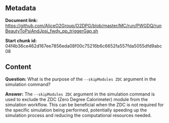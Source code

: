 ## Metadata

**Document link:** https://github.com/AliceO2Group/O2DPG/blob/master/MC/run/PWGDQ/runBeautyToPsiAndJpsi_fwdy_pp_triggerGap.sh

**Start chunk id:** 04f4b36ce462d167ee7856eda08f00c75216b6c6652fa557fda5055dfd9abc08

## Content

**Question:** What is the purpose of the `--skipModules ZDC` argument in the simulation command?

**Answer:** The `--skipModules ZDC` argument in the simulation command is used to exclude the ZDC (Zero Degree Calorimeter) module from the simulation workflow. This can be beneficial when the ZDC is not required for the specific simulation being performed, potentially speeding up the simulation process and reducing the computational resources needed.
